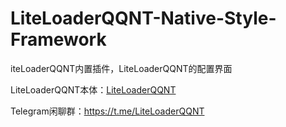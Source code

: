 # LiteLoaderQQNT-Native-Style-Framework

iteLoaderQQNT内置插件，LiteLoaderQQNT的配置界面

LiteLoaderQQNT本体：[LiteLoaderQQNT](https://github.com/LiteLoaderQQNT/LiteLoaderQQNT)

Telegram闲聊群：https://t.me/LiteLoaderQQNT
